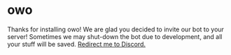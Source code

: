 # owo
Thanks for installing owo! We are glad you decided to invite our bot to your server! Sometimes we may shut-down the bot due to development, and all your stuff will be saved. [Redirect me to Discord.](https://discordapp.com/app)
